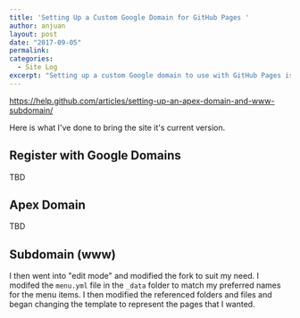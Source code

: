 ```yaml
---
title: 'Setting Up a Custom Google Domain for GitHub Pages '
author: anjuan
layout: post
date: "2017-09-05"
permalink:
categories:
  - Site Log
excerpt: "Setting up a custom Google domain to use with GitHub Pages is straightforward, but there are a frew tricky steps. Here is how I did it for this site."
---
```


https://help.github.com/articles/setting-up-an-apex-domain-and-www-subdomain/

Here is what I've done to bring the site it's current version.

## Register with Google Domains

TBD

## Apex Domain

TBD

## Subdomain (www)

I then went into "edit mode" and modified the fork to suit my need. I modifed the `menu.yml` file in the `_data` folder to match my preferred names for the menu items. I then modified the referenced folders and files and began changing the template to represent the pages that I wanted. 
